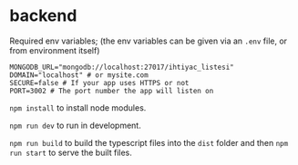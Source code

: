 # backend

Required env variables; (the env variables can be given via an `.env` file, or from environment itself)

```
MONGODB_URL="mongodb://localhost:27017/ihtiyac_listesi"
DOMAIN="localhost" # or mysite.com
SECURE=false # If your app uses HTTPS or not
PORT=3002 # The port number the app will listen on
```

`npm install` to install node modules.

`npm run dev` to run in development.

`npm run build` to build the typescript files into the `dist` folder and then `npm run start` to serve the built files.
